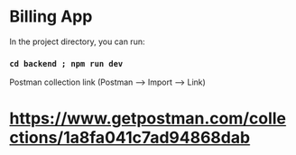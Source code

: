 # Billing App

In the project directory, you can run:

### `cd backend ; npm run dev`

Postman collection link (Postman --> Import --> Link)
# https://www.getpostman.com/collections/1a8fa041c7ad94868dab

